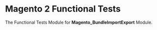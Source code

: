 # Magento 2 Functional Tests

The Functional Tests Module for **Magento_BundleImportExport** Module.
